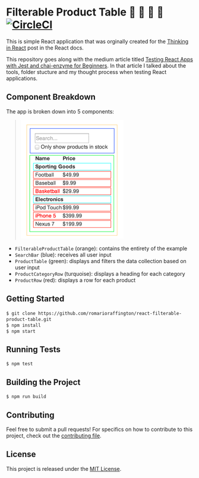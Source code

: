 # Filterable Product Table :cake: :sushi: :rice_ball: :fries: [![CircleCI](https://circleci.com/gh/romarioraffington/react-filterable-product-table/tree/master.svg?style=svg)](https://circleci.com/gh/romarioraffington/react-filterable-product-table/tree/master)
 
This is simple React application that was orginally created for the [Thinking in React](https://facebook.github.io/react/docs/thinking-in-react.html#step-1-break-the-ui-into-a-component-hierarchy) post in the  React docs. 

This repository goes along with the medium article titled [Testing React Apps with Jest and chai-enzyme for Beginners](#).  In that article I talked about the tools, folder stucture and my thought process when testing React applications. 

## Component Breakdown
The app is broken down into 5 components:

> ![Components](.README/components.png)

* `FilterableProductTable` (orange): contains the entirety of the example
* `SearchBar` (blue): receives all user input
* `ProductTable` (green): displays and filters the data collection based on user input
* `ProductCategoryRow` (turquoise): displays a heading for each category
* `ProductRow` (red): displays a row for each product


## Getting Started

```shell
$ git clone https://github.com/romarioraffington/react-filterable-product-table.git
$ npm install
$ npm start
```

## Running Tests

```shell
$ npm test
```

## Building the Project

```shell
$ npm run build
```

## Contributing
Feel free to submit a pull requests! For specifics on how to contribute to this project, check out the  [contributing file](CONTRIBUTING.md).

## License
This project is released under the [MIT License](LICENSE).